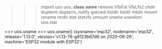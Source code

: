 >>> import uos
>>> uos.
__class__       __name__        remove          VfsFat
VfsLfs2         chdir           dupterm         dupterm_notify
getcwd          ilistdir        listdir         mkdir
mount           rename          rmdir           stat
statvfs         umount          uname           urandom
>>> uos.stat
<function>
>>> uos.uname
<function>
>>> uos.uname()
(sysname='esp32', nodename='esp32', release='1.13.0', version='v1.13-76-g9123b67d6 on 2020-09-26', machine='ESP32 module with ESP32')
